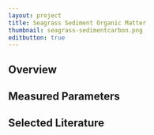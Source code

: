 ```yaml
---
layout: project
title: Seagrass Sediment Organic Matter
thumbnail: seagrass-sedimentcarbon.png
editbutton: true
---
```


## Overview

## Measured Parameters

## Selected Literature
